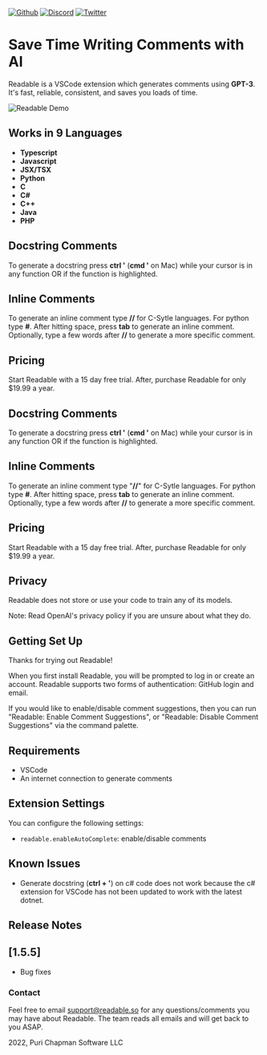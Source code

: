 [github-shield]: https://img.shields.io/github/stars/ReadableLabs/Readable?style=social
[github-url]: https://github.com/ReadableLabs/Readable
[discord-shield]: https://img.shields.io/discord/890351923960627240?label=Discord
[discord-url]: https://discord.com/invite/UkMNCJu2x3
[twitter-shield]: https://img.shields.io/twitter/follow/ReadableLabs?style=social
[twitter-url]: https://twitter.com/ReadableLabs

[![Github][github-shield]][github-url]
[![Discord][discord-shield]][discord-url]
[![Twitter][twitter-shield]][twitter-url]

# Save Time Writing Comments with AI

Readable is a VSCode extension which generates comments using **GPT-3**. It's fast, reliable, consistent, and saves you loads of time.

![Readable Demo](https://github.com/ReadableLabs/readable/blob/main/output.gif?raw=true)

## Works in 9 Languages

- **Typescript**
- **Javascript**
- **JSX/TSX**
- **Python**
- **C**
- **C#**
- **C++**
- **Java**
- **PHP**

## Docstring Comments

To generate a docstring press **ctrl '** (**cmd '** on Mac) while your cursor is in any function OR if the function is highlighted.

## Inline Comments

To generate an inline comment type **//** for C-Sytle languages. For python type **#**. After hitting space, press **tab** to generate an inline comment. Optionally, type a few words after **//** to generate a more specific comment.

## Pricing

Start Readable with a 15 day free trial. After, purchase Readable for only $19.99 a year.

## Docstring Comments

To generate a docstring press **ctrl '** (**cmd '** on Mac) while your cursor is in any function OR if the function is highlighted.

## Inline Comments

To generate an inline comment type "**//**" for C-Sytle languages. For python type **#**. After hitting space, press **tab** to generate an inline comment. Optionally, type a few words after **//** to generate a more specific comment.

## Pricing

Start Readable with a 15 day free trial. After, purchase Readable for only $19.99 a year.

## Privacy

Readable does not store or use your code to train any of its models.

Note: Read OpenAI's privacy policy if you are unsure about what they do.

## Getting Set Up

Thanks for trying out Readable!

When you first install Readable, you will be prompted to log in or create an account. Readable supports two forms of authentication: GitHub login and email.

If you would like to enable/disable comment suggestions, then you can run "Readable: Enable Comment Suggestions", or "Readable: Disable Comment Suggestions" via the command palette.

## Requirements

- VSCode
- An internet connection to generate comments

## Extension Settings

You can configure the following settings:

- `readable.enableAutoComplete`: enable/disable comments

## Known Issues

- Generate docstring (**ctrl + '**) on c# code does not work because the c# extension for VSCode has not been updated to work with the latest dotnet.

## Release Notes

## [1.5.5]

- Bug fixes

### Contact

Feel free to email support@readable.so for any questions/comments you may have about Readable. The team reads all emails and will get back to you ASAP.

2022, Puri Chapman Software LLC
